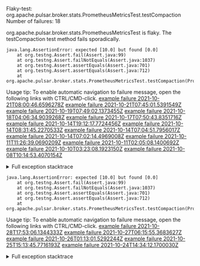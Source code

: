         
Flaky-test: org.apache.pulsar.broker.stats.PrometheusMetricsTest.testCompaction
Number of failures: 18

org.apache.pulsar.broker.stats.PrometheusMetricsTest is flaky. The testCompaction test method fails sporadically.

```
java.lang.AssertionError: expected [10.0] but found [0.0]
	at org.testng.Assert.fail(Assert.java:99)
	at org.testng.Assert.failNotEquals(Assert.java:1037)
	at org.testng.Assert.assertEquals(Assert.java:701)
	at org.testng.Assert.assertEquals(Assert.java:712)
	at org.apache.pulsar.broker.stats.PrometheusMetricsTest.testCompaction(PrometheusMetricsTest.java:1217)
```

Usage tip: To enable automatic navigation to failure message, open the following links with CTRL/CMD-click.
[example failure 2021-10-21T08:00:46.6596278Z](https://github.com/apache/pulsar/runs/3960910885?check_suite_focus=true?check_suite_focus=true#step:9:6421)
[example failure 2021-10-21T07:45:01.5391549Z](https://github.com/apache/pulsar/runs/3960910885?check_suite_focus=true?check_suite_focus=true#step:9:1200)
[example failure 2021-10-19T07:49:02.1373455Z](https://github.com/apache/pulsar/runs/3936090549?check_suite_focus=true?check_suite_focus=true#step:9:1212)
[example failure 2021-10-18T04:06:34.9039268Z](https://github.com/apache/pulsar/runs/3922105078?check_suite_focus=true?check_suite_focus=true#step:9:4766)
[example failure 2021-10-17T07:50:43.8351716Z](https://github.com/apache/pulsar/runs/3917749472?check_suite_focus=true?check_suite_focus=true#step:9:1229)
[example failure 2021-10-14T19:12:17.7724456Z](https://github.com/apache/pulsar/runs/3898240523?check_suite_focus=true?check_suite_focus=true#step:9:4692)
[example failure 2021-10-14T08:31:45.2270533Z](https://github.com/apache/pulsar/runs/3892043669?check_suite_focus=true?check_suite_focus=true#step:9:1102)
[example failure 2021-10-14T07:04:51.7956017Z](https://github.com/apache/pulsar/runs/3891370340?check_suite_focus=true?check_suite_focus=true#step:9:1170)
[example failure 2021-10-14T07:02:14.4969008Z](https://github.com/apache/pulsar/runs/3891419074?check_suite_focus=true?check_suite_focus=true#step:9:1324)
[example failure 2021-10-11T11:26:39.0690209Z](https://github.com/apache/pulsar/runs/3858046273?check_suite_focus=true?check_suite_focus=true#step:9:3797)
[example failure 2021-10-11T02:05:08.1400692Z](https://github.com/apache/pulsar/runs/3854364463?check_suite_focus=true?check_suite_focus=true#step:9:3038)
[example failure 2021-10-10T03:23:08.1923150Z](https://github.com/apache/pulsar/runs/3849391187?check_suite_focus=true?check_suite_focus=true#step:9:2052)
[example failure 2021-10-08T10:14:53.4070154Z](https://github.com/apache/pulsar/runs/3837218430?check_suite_focus=true?check_suite_focus=true#step:9:1212)


<details>
<summary>Full exception stacktrace</summary>
<code><pre>
java.lang.AssertionError: expected [10.0] but found [0.0]
	at org.testng.Assert.fail(Assert.java:99)
	at org.testng.Assert.failNotEquals(Assert.java:1037)
	at org.testng.Assert.assertEquals(Assert.java:701)
	at org.testng.Assert.assertEquals(Assert.java:712)
	at org.apache.pulsar.broker.stats.PrometheusMetricsTest.testCompaction(PrometheusMetricsTest.java:1217)
	at java.base/jdk.internal.reflect.NativeMethodAccessorImpl.invoke0(Native Method)
	at java.base/jdk.internal.reflect.NativeMethodAccessorImpl.invoke(NativeMethodAccessorImpl.java:62)
	at java.base/jdk.internal.reflect.DelegatingMethodAccessorImpl.invoke(DelegatingMethodAccessorImpl.java:43)
	at java.base/java.lang.reflect.Method.invoke(Method.java:566)
	at org.testng.internal.MethodInvocationHelper.invokeMethod(MethodInvocationHelper.java:132)
	at org.testng.internal.InvokeMethodRunnable.runOne(InvokeMethodRunnable.java:45)
	at org.testng.internal.InvokeMethodRunnable.call(InvokeMethodRunnable.java:73)
	at org.testng.internal.InvokeMethodRunnable.call(InvokeMethodRunnable.java:11)
	at java.base/java.util.concurrent.FutureTask.run(FutureTask.java:264)
	at java.base/java.util.concurrent.ThreadPoolExecutor.runWorker(ThreadPoolExecutor.java:1128)
	at java.base/java.util.concurrent.ThreadPoolExecutor$Worker.run(ThreadPoolExecutor.java:628)
	at java.base/java.lang.Thread.run(Thread.java:829)

</pre></code>
</details>

```
java.lang.AssertionError: expected [10.0] but found [0.0]
	at org.testng.Assert.fail(Assert.java:99)
	at org.testng.Assert.failNotEquals(Assert.java:1037)
	at org.testng.Assert.assertEquals(Assert.java:701)
	at org.testng.Assert.assertEquals(Assert.java:712)
	at org.apache.pulsar.broker.stats.PrometheusMetricsTest.testCompaction(PrometheusMetricsTest.java:1210)
```

Usage tip: To enable automatic navigation to failure message, open the following links with CTRL/CMD-click.
[example failure 2021-10-28T17:53:06.1344333Z](https://github.com/apache/pulsar/runs/4037997436?check_suite_focus=true?check_suite_focus=true#step:9:1170)
[example failure 2021-10-27T06:15:55.3683627Z](https://github.com/apache/pulsar/runs/4018551340?check_suite_focus=true?check_suite_focus=true#step:9:1158)
[example failure 2021-10-26T01:13:01.5292244Z](https://github.com/apache/pulsar/runs/4004149676?check_suite_focus=true?check_suite_focus=true#step:9:1359)
[example failure 2021-10-25T15:13:45.7716193Z](https://github.com/apache/pulsar/runs/3998605619?check_suite_focus=true?check_suite_focus=true#step:9:1170)
[example failure 2021-10-24T14:34:12.1700030Z](https://github.com/apache/pulsar/runs/3989262029?check_suite_focus=true?check_suite_focus=true#step:9:1247)


<details>
<summary>Full exception stacktrace</summary>
<code><pre>
java.lang.AssertionError: expected [10.0] but found [0.0]
	at org.testng.Assert.fail(Assert.java:99)
	at org.testng.Assert.failNotEquals(Assert.java:1037)
	at org.testng.Assert.assertEquals(Assert.java:701)
	at org.testng.Assert.assertEquals(Assert.java:712)
	at org.apache.pulsar.broker.stats.PrometheusMetricsTest.testCompaction(PrometheusMetricsTest.java:1210)
	at java.base/jdk.internal.reflect.NativeMethodAccessorImpl.invoke0(Native Method)
	at java.base/jdk.internal.reflect.NativeMethodAccessorImpl.invoke(NativeMethodAccessorImpl.java:62)
	at java.base/jdk.internal.reflect.DelegatingMethodAccessorImpl.invoke(DelegatingMethodAccessorImpl.java:43)
	at java.base/java.lang.reflect.Method.invoke(Method.java:566)
	at org.testng.internal.MethodInvocationHelper.invokeMethod(MethodInvocationHelper.java:132)
	at org.testng.internal.InvokeMethodRunnable.runOne(InvokeMethodRunnable.java:45)
	at org.testng.internal.InvokeMethodRunnable.call(InvokeMethodRunnable.java:73)
	at org.testng.internal.InvokeMethodRunnable.call(InvokeMethodRunnable.java:11)
	at java.base/java.util.concurrent.FutureTask.run(FutureTask.java:264)
	at java.base/java.util.concurrent.ThreadPoolExecutor.runWorker(ThreadPoolExecutor.java:1128)
	at java.base/java.util.concurrent.ThreadPoolExecutor$Worker.run(ThreadPoolExecutor.java:628)
	at java.base/java.lang.Thread.run(Thread.java:829)

</pre></code>
</details>

